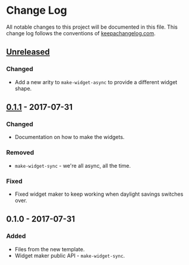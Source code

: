 # Change Log
All notable changes to this project will be documented in this file. This change log follows the conventions of [keepachangelog.com](http://keepachangelog.com/).

## [Unreleased]
### Changed
- Add a new arity to `make-widget-async` to provide a different widget shape.

## [0.1.1] - 2017-07-31
### Changed
- Documentation on how to make the widgets.

### Removed
- `make-widget-sync` - we're all async, all the time.

### Fixed
- Fixed widget maker to keep working when daylight savings switches over.

## 0.1.0 - 2017-07-31
### Added
- Files from the new template.
- Widget maker public API - `make-widget-sync`.

[Unreleased]: https://github.com/your-name/clj-esourcing/compare/0.1.1...HEAD
[0.1.1]: https://github.com/your-name/clj-esourcing/compare/0.1.0...0.1.1
